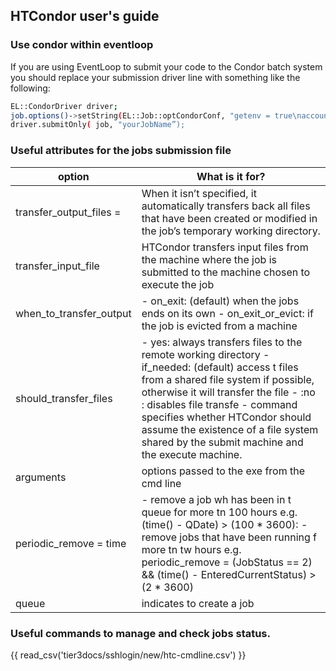 ## HTCondor user's guide
### Use condor within eventloop
If you are using EventLoop to submit your code to the Condor batch system you should replace your submission driver line with something like the following:

```bash
EL::CondorDriver driver;
job.options()->setString(EL::Job::optCondorConf, "getenv = true\naccounting_group = group_atlas.<institute>");
driver.submitOnly( job, "yourJobName”);
```
### Useful attributes for the jobs submission file
<table>
<thead><tr>
<th>option</th>
<th>What is it for?</th></tr>
</thead><tbody>
    <tr><td>transfer_output_files =<file1,file2.../></td>
    <td>When it isn’t specified, it automatically transfers back all files that have been created or modified in the job’s temporary working directory.</td></tr>
    <tr><td>transfer_input_file</td>
    <td>HTCondor transfers input files from the machine where the job is submitted to the machine chosen to execute the job</td></tr>
    <tr><td>when_to_transfer_output</td>
    <td> - on_exit: (default) when the jobs ends on its own
    - on_exit_or_evict: if the job is evicted from a machine</td> </tr>
    <tr><td>should_transfer_files</td>
        <td>- yes: always transfers files to the remote working directory
            - if_needed: (default) access t files from a shared file system if possible, otherwise it will transfer the file
            -  :no : disables file transfe
            - command specifies whether HTCondor should assume the existence of a file system shared by the submit machine and the execute machine.</td> </tr>
    <tr><td>arguments</td>
    <td>options passed to the exe from the cmd line</td> </tr>
    <!--<tr><td>notify_user = <your_email_address> </td>
    <td>**add meaning**</td> </tr>-->
    <!--<tr><td>max_idle</td>
    <td>mean2</td> </tr>-->
    <!--<tr><td>MaxDuration = 3600</td>
    <td>mean2</td> </tr>-->
    <tr><td>periodic_remove = time</td>
    <td>- remove a job wh has been in t queue for more tn 100 hours
e.g. (time() - QDate) > (100 * 3600):
- remove jobs that have been running f more tn tw hours
e.g. periodic_remove = (JobStatus == 2) && (time() - EnteredCurrentStatus) > (2 * 3600)</td> </tr>
    <tr><td>queue</td>
    <td>indicates to create a job</td></tr>
</tbody></table>
<!--code-->

### Useful commands to manage and check jobs status.
<!--
<!--#for the dropdown wrapper
<details open> 
<summary>example1 of dropdown</summary> <!--for the dropdown title
<br>
csv
{{ read_csv('tier3docs/sshlogin/new/htc-cmdline.csv') }}
</details>
<br>
-->

{{ read_csv('tier3docs/sshlogin/new/htc-cmdline.csv') }}





